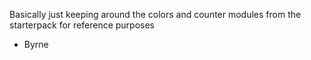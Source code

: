 Basically just keeping around the colors and counter modules from the starterpack for reference purposes

- Byrne
